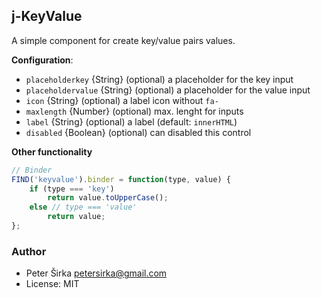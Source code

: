## j-KeyValue

A simple component for create key/value pairs values.

__Configuration__:

- `placeholderkey` {String} (optional) a placeholder for the key input
- `placeholdervalue` {String} (optional) a placeholder for the value input
- `icon` {String} (optional) a label icon without `fa-`
- `maxlength` {Number} (optional) max. lenght for inputs
- `label` {String} (optional) a label (default: `innerHTML`)
- `disabled` {Boolean} (optional) can disabled this control

__Other functionality__

```javascript
// Binder
FIND('keyvalue').binder = function(type, value) {
    if (type === 'key')
        return value.toUpperCase();
    else // type === 'value'
        return value;
};
```

### Author

- Peter Širka <petersirka@gmail.com>
- License: MIT
